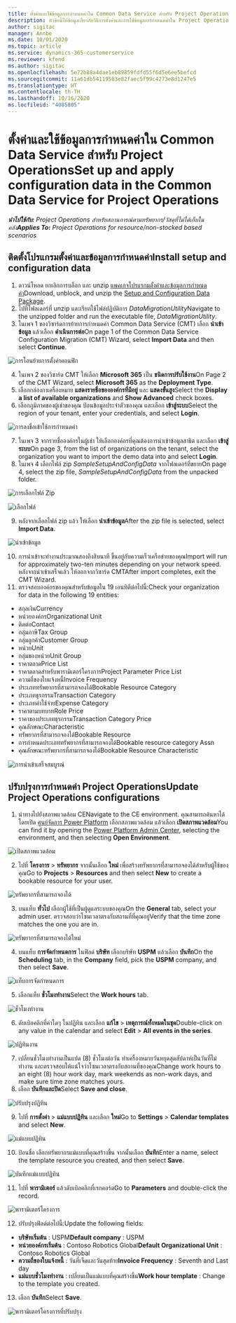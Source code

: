 ```yaml
---
title: ตั้งค่าและใช้ข้อมูลการกำหนดค่าใน Common Data Service สำหรับ Project Operations
description: หัวข้อนี้ให้ข้อมูลเกี่ยวกับวิธีการตั้งค่าและการใช้ข้อมูลการกำหนดค่าใน Project Operations
author: sigitac
manager: Annbe
ms.date: 10/01/2020
ms.topic: article
ms.service: dynamics-365-customerservice
ms.reviewer: kfend
ms.author: sigitac
ms.openlocfilehash: 5e72b88a4dae1eb89859fdfd55f6d5e6ee5befcd
ms.sourcegitcommit: 11a61db54119503e82faec5f99c4273e8d1247e5
ms.translationtype: HT
ms.contentlocale: th-TH
ms.lasthandoff: 10/16/2020
ms.locfileid: "4085805"
---
```

# <a name="set-up-and-apply-configuration-data-in-the-common-data-service-for-project-operations"></a><span data-ttu-id="df5b7-103">ตั้งค่าและใช้ข้อมูลการกำหนดค่าใน Common Data Service สำหรับ Project Operations</span><span class="sxs-lookup"><span data-stu-id="df5b7-103">Set up and apply configuration data in the Common Data Service for Project Operations</span></span>

<span data-ttu-id="df5b7-104">_**นำไปใช้กับ:** Project Operations สำหรับสถานการณ์ตามทรัพยากร/วัสดุที่ไม่ได้เก็บในคลัง_</span><span class="sxs-lookup"><span data-stu-id="df5b7-104">_**Applies To:** Project Operations for resource/non-stocked based scenarios_</span></span>

## <a name="install-setup-and-configuration-data"></a><span data-ttu-id="df5b7-105">ติดตั้งโปรแกรมตั้งค่าและข้อมูลการกำหนดค่า</span><span class="sxs-lookup"><span data-stu-id="df5b7-105">Install setup and configuration data</span></span>

1. <span data-ttu-id="df5b7-106">ดาวน์โหลด ยกเลิกการบล็อก และ unzip [แพคเกจโปรแรกมตั้งค่าและข้อมูลการกำหนดค่า](https://download.microsoft.com/download/1/3/4/1349369c-6209-42b7-b3b4-5be0e67cacd8/ProjOpsSampleSetupData-%20Integrated%20UR1.zip)</span><span class="sxs-lookup"><span data-stu-id="df5b7-106">Download, unblock, and unzip the [Setup and Configuration Data Package](https://download.microsoft.com/download/1/3/4/1349369c-6209-42b7-b3b4-5be0e67cacd8/ProjOpsSampleSetupData-%20Integrated%20UR1.zip).</span></span>
2. <span data-ttu-id="df5b7-107">ไปที่โฟลเดอร์ที่ unzip และเรียกใช้ไฟล์ปฏิบัติการ *DataMigrationUtility*</span><span class="sxs-lookup"><span data-stu-id="df5b7-107">Navigate to the unzipped folder and run the executable file, *DataMigrationUtility*.</span></span>
3. <span data-ttu-id="df5b7-108">ในเพจ 1 ของวิซาร์ดการย้ายการกำหนดค่า Common Data Service (CMT) เลือก **นำเข้าข้อมูล** แล้วเลือก **ดำเนินการต่อ**</span><span class="sxs-lookup"><span data-stu-id="df5b7-108">On page 1 of the Common Data Service Configuration Migration (CMT) Wizard, select **Import Data** and then select **Continue**.</span></span>

![การโอนย้ายการตั้งค่าคอนฟิก](./media/1ConfigurationMigration.png)

4. <span data-ttu-id="df5b7-110">ในเพจ 2 ของวิซาร์ด CMT ให้เลือก **Microsoft 365** เป็น **ชนิดการปรับใช้งาน**</span><span class="sxs-lookup"><span data-stu-id="df5b7-110">On Page 2 of the CMT Wizard, select **Microsoft 365** as the **Deployment Type**.</span></span>
5. <span data-ttu-id="df5b7-111">เลือกกล่องกาเครื่องหมาย **แสดงรายชื่อขององค์กรที่มีอยู่** และ **แสดงขั้นสูง**</span><span class="sxs-lookup"><span data-stu-id="df5b7-111">Select the **Display a list of available organizations** and **Show Advanced** check boxes.</span></span>
6. <span data-ttu-id="df5b7-112">เลือกภูมิภาคของผู้เช่าของคุณ ป้อนข้อมูลประจำตัวของคุณ และเลือก **เข้าสู่ระบบ**</span><span class="sxs-lookup"><span data-stu-id="df5b7-112">Select the region of your tenant, enter your credentials, and select **Login**.</span></span>

![การลงชื่อเข้าใช้การกำหนดค่า](./media/2ConfigurationSignin.png)

7. <span data-ttu-id="df5b7-114">ในเพจ 3 จากรายชื่อองค์กรในผู้เช่า ให้เลือกองค์กรที่คุณต้องการนำเข้าข้อมูลสาธิต และเลือก **เข้าสู่ระบบ**</span><span class="sxs-lookup"><span data-stu-id="df5b7-114">On page 3, from the list of organizations on the tenant, select the organization you want to import the demo data into and select **Login**.</span></span>
8. <span data-ttu-id="df5b7-115">ในเพจ 4 เลือกไฟล์ zip *SampleSetupAndConfigData* จากโฟลเดอร์ที่ขยาย</span><span class="sxs-lookup"><span data-stu-id="df5b7-115">On page 4, select the zip file, *SampleSetupAndConfigData* from the unpacked folder.</span></span>

![การเลือกไฟล์ Zip](./media/3ZipFile.png)

![เลือกไฟล์](./media/4SelectAFile.png)

9. <span data-ttu-id="df5b7-118">หลังจากเลือกไฟล์ zip แล้ว ให้เลือก **นำเข้าข้อมูล**</span><span class="sxs-lookup"><span data-stu-id="df5b7-118">After the zip file is selected, select **Import Data**.</span></span>

![นำเข้าข้อมูล](./media/5ImportData.png)

10. <span data-ttu-id="df5b7-120">การนำเข้าจะทำงานประมาณสองถึงสิบนาที ขึ้นอยู่กับความเร็วเครือข่ายของคุณ</span><span class="sxs-lookup"><span data-stu-id="df5b7-120">Import will run for approximately two-ten minutes depending on your network speed.</span></span> <span data-ttu-id="df5b7-121">หลังจากนำเข้าเสร็จแล้ว ให้ออกจากวิซาร์ด CMT</span><span class="sxs-lookup"><span data-stu-id="df5b7-121">After import completes, exit the CMT Wizard.</span></span> 
11. <span data-ttu-id="df5b7-122">ตรวจสอบองค์กรของคุณสำหรับข้อมูลใน 19 เอนทิตีต่อไปนี้:</span><span class="sxs-lookup"><span data-stu-id="df5b7-122">Check your organization for data in the following 19 entities:</span></span>

  - <span data-ttu-id="df5b7-123">สกุลเงิน</span><span class="sxs-lookup"><span data-stu-id="df5b7-123">Currency</span></span>
  - <span data-ttu-id="df5b7-124">หน่วยองค์กร</span><span class="sxs-lookup"><span data-stu-id="df5b7-124">Organizational Unit</span></span>
  - <span data-ttu-id="df5b7-125">ติดต่อ</span><span class="sxs-lookup"><span data-stu-id="df5b7-125">Contact</span></span>
  - <span data-ttu-id="df5b7-126">กลุ่มภาษี</span><span class="sxs-lookup"><span data-stu-id="df5b7-126">Tax Group</span></span>
  - <span data-ttu-id="df5b7-127">กลุ่มลูกค้า</span><span class="sxs-lookup"><span data-stu-id="df5b7-127">Customer Group</span></span>
  - <span data-ttu-id="df5b7-128">หน่วย</span><span class="sxs-lookup"><span data-stu-id="df5b7-128">Unit</span></span>
  - <span data-ttu-id="df5b7-129">กลุ่มของหน่วย</span><span class="sxs-lookup"><span data-stu-id="df5b7-129">Unit Group</span></span>
  - <span data-ttu-id="df5b7-130">ราคาตลาด</span><span class="sxs-lookup"><span data-stu-id="df5b7-130">Price List</span></span>
  - <span data-ttu-id="df5b7-131">ราคาตลาดสำหรับพารามิเตอร์โครงการ</span><span class="sxs-lookup"><span data-stu-id="df5b7-131">Project Parameter Price List</span></span>
  - <span data-ttu-id="df5b7-132">ความถี่ของใบแจ้งหนี้</span><span class="sxs-lookup"><span data-stu-id="df5b7-132">Invoice Frequency</span></span>
  - <span data-ttu-id="df5b7-133">ประเภททรัพยากรที่สามารถจองได้</span><span class="sxs-lookup"><span data-stu-id="df5b7-133">Bookable Resource Category</span></span>
  - <span data-ttu-id="df5b7-134">ประเภทธุรกรรม</span><span class="sxs-lookup"><span data-stu-id="df5b7-134">Transaction Category</span></span>
  - <span data-ttu-id="df5b7-135">ประเภทค่าใช้จ่าย</span><span class="sxs-lookup"><span data-stu-id="df5b7-135">Expense Category</span></span>
  - <span data-ttu-id="df5b7-136">ราคาตามบทบาท</span><span class="sxs-lookup"><span data-stu-id="df5b7-136">Role Price</span></span>
  - <span data-ttu-id="df5b7-137">ราคาของประเภทธุรกรรม</span><span class="sxs-lookup"><span data-stu-id="df5b7-137">Transaction Category Price</span></span>
  - <span data-ttu-id="df5b7-138">คุณลักษณะ</span><span class="sxs-lookup"><span data-stu-id="df5b7-138">Characteristic</span></span>
  - <span data-ttu-id="df5b7-139">ทรัพยากรที่สามารถจองได้</span><span class="sxs-lookup"><span data-stu-id="df5b7-139">Bookable Resource</span></span>
  - <span data-ttu-id="df5b7-140">การกำหนดประเภททรัพยากรที่สามารถจองได้</span><span class="sxs-lookup"><span data-stu-id="df5b7-140">Bookable resource category Assn</span></span>
  - <span data-ttu-id="df5b7-141">คุณลักษณะทรัพยากรที่สามารถจองได้</span><span class="sxs-lookup"><span data-stu-id="df5b7-141">Bookable Resource Characteristic</span></span>

![การนำเข้าเสร็จสมบูรณ์](./media/6CompleteImport.png)

## <a name="update-project-operations-configurations"></a><span data-ttu-id="df5b7-143">ปรับปรุงการกำหนดค่า Project Operations</span><span class="sxs-lookup"><span data-stu-id="df5b7-143">Update Project Operations configurations</span></span>

1. <span data-ttu-id="df5b7-144">นำทางไปยังสภาพแวดล้อม CE</span><span class="sxs-lookup"><span data-stu-id="df5b7-144">Navigate to the CE environment.</span></span> <span data-ttu-id="df5b7-145">คุณสามารถค้นหาได้โดยเปิด [ศูนย์จัดการ Power Platform](https://admin.powerplatform.microsoft.com/environments) เลือกสภาพแวดล้อม แล้วเลือก **เปิดสภาพแวดล้อม**</span><span class="sxs-lookup"><span data-stu-id="df5b7-145">You can find it by opening the [Power Platform Admin Center](https://admin.powerplatform.microsoft.com/environments), selecting the environment, and then selecting **Open Environment**.</span></span> 

![เปิดสภาพแวดล้อม](./media/7OpenEnvironment.png)

2. <span data-ttu-id="df5b7-147">ไปที่ **โครงการ** > **ทรัพยากร** จากนั้นเลือก **ใหม่** เพื่อสร้างทรัพยากรที่สามารถจองได้สำหรับผู้ใช้ของคุณ</span><span class="sxs-lookup"><span data-stu-id="df5b7-147">Go to **Projects** > **Resources** and then select **New** to create a bookable resource for your user.</span></span>

![ทรัพยากรที่สามารถจองได้](./media/8BookableResources.png)

3. <span data-ttu-id="df5b7-149">บนแท็บ **ทั่วไป** เลือกผู้ใช้ที่เป็นผู้ดูแลระบบของคุณ</span><span class="sxs-lookup"><span data-stu-id="df5b7-149">On the **General** tab, select your admin user.</span></span> <span data-ttu-id="df5b7-150">ตรวจสอบว่าโซนเวลาตรงกับสถานที่ที่คุณอยู่</span><span class="sxs-lookup"><span data-stu-id="df5b7-150">Verify that the time zone matches the one you are in.</span></span> 

![ทรัพยากรที่สามารถจองได้ใหม่](./media/9NewBookableResource.png)

4. <span data-ttu-id="df5b7-152">บนแท็บ **การจัดกำหนดการ** ในฟิลด์ **บริษัท** เลือกบริษัท **USPM** แล้วเลือก **บันทึก**</span><span class="sxs-lookup"><span data-stu-id="df5b7-152">On the **Scheduling** tab, in the **Company** field, pick the **USPM** company, and then select **Save**.</span></span> 

![แท็บการจัดกำหนดการ](./media/10SchedulingTab.png)

5. <span data-ttu-id="df5b7-154">เลือกแท็บ **ชั่วโมงทำงาน**</span><span class="sxs-lookup"><span data-stu-id="df5b7-154">Select the **Work hours** tab.</span></span>  

![ชั่วโมงทำงาน](./media/11WorkHours.png)

6. <span data-ttu-id="df5b7-156">ดับเบิลคลิกที่ค่าใดๆ ในปฏิทิน และเลือก **แก้ไข** > **เหตุการณ์ทั้งหมดในชุด**</span><span class="sxs-lookup"><span data-stu-id="df5b7-156">Double-click on any value in the calendar and select **Edit** > **All events in the series**.</span></span> 

![ปฏิทินงาน](./media/12WorkCalendar.png)

7. <span data-ttu-id="df5b7-158">เปลี่ยนชั่วโมงทำงานเป็นแปด (8) ชั่วโมงต่อวัน ทำเครื่องหมายวันหยุดสุดสัปดาห์เป็นวันที่ไม่ทำงาน และตรวจสอบให้แน่ใจว่าโซนเวลาตรงกับสถานที่ของคุณ</span><span class="sxs-lookup"><span data-stu-id="df5b7-158">Change work hours to an eight (8) hour work day, mark weekends as non-work days, and make sure time zone matches yours.</span></span> 
8. <span data-ttu-id="df5b7-159">เลือก **บันทึกและปิด**</span><span class="sxs-lookup"><span data-stu-id="df5b7-159">Select **Save and close**.</span></span>

![ปรับปรุงปฏิทิน](./media/13UpdateCalendar.png)

9. <span data-ttu-id="df5b7-161">ไปที่ **การตั้งค่า** > **แม่แบบปฏิทิน** และเลือก **ใหม่**</span><span class="sxs-lookup"><span data-stu-id="df5b7-161">Go to **Settings** > **Calendar templates** and select **New**.</span></span>
 
 ![แม่แบบปฏิทิน](./media/14CalendarTemplates.png)
 
 10. <span data-ttu-id="df5b7-163">ป้อนชื่อ เลือกทรัพยากรแม่แบบที่คุณสร้างขึ้น จากนั้นเลือก **บันทึก**</span><span class="sxs-lookup"><span data-stu-id="df5b7-163">Enter a name, select the template resource you created, and then select **Save**.</span></span> 
 
 ![บันทึกแม่แบบปฏิทิน](./media/15SaveCalendarTemplate.png)
 
 11. <span data-ttu-id="df5b7-165">ไปที่ **พารามิเตอร์** แล้วดับเบิลคลิกที่เรกคอร์ด</span><span class="sxs-lookup"><span data-stu-id="df5b7-165">Go to **Parameters** and double-click the record.</span></span> 
 
 ![พารามิเตอร์โครงการ](./media/16ProjectParameters.png)
 
12. <span data-ttu-id="df5b7-167">ปรับปรุงฟิลด์ต่อไปนี้:</span><span class="sxs-lookup"><span data-stu-id="df5b7-167">Update the following fields:</span></span>

 - <span data-ttu-id="df5b7-168">**บริษัทเริ่มต้น** : USPM</span><span class="sxs-lookup"><span data-stu-id="df5b7-168">**Default company** : USPM</span></span>
 - <span data-ttu-id="df5b7-169">**หน่วยองค์กรเริ่มต้น** : Contoso Robotics Global</span><span class="sxs-lookup"><span data-stu-id="df5b7-169">**Default Organizational Unit** : Contoso Robotics Global</span></span>
 - <span data-ttu-id="df5b7-170">**ความถี่ของใบแจ้งหนี้** : วันที่เจ็ดและวันสุดท้าย</span><span class="sxs-lookup"><span data-stu-id="df5b7-170">**Invoice Frequency** : Seventh and Last day</span></span>
 - <span data-ttu-id="df5b7-171">**แม่แบบชั่วโมงทำงาน** : เปลี่ยนเป็นแม่แบบที่คุณสร้างขึ้น</span><span class="sxs-lookup"><span data-stu-id="df5b7-171">**Work hour template** : Change to the template you created.</span></span>

13. <span data-ttu-id="df5b7-172">เลือก **บันทึก**</span><span class="sxs-lookup"><span data-stu-id="df5b7-172">Select **Save**.</span></span> 

![พารามิเตอร์โครงการที่ปรับปรุง](./media/17UpdatedProjectParameters.png)
